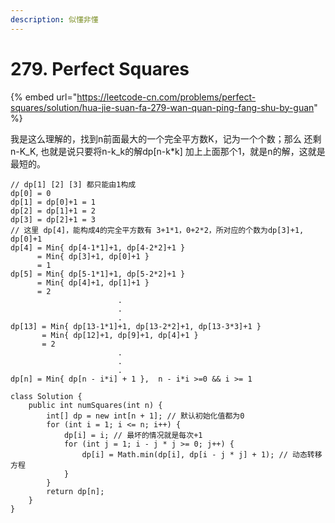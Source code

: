 ```yaml
---
description: 似懂非懂
---
```


# 279. Perfect Squares

{% embed url="https://leetcode-cn.com/problems/perfect-squares/solution/hua-jie-suan-fa-279-wan-quan-ping-fang-shu-by-guan" %}

我是这么理解的，找到n前面最大的一个完全平方数K，记为一个个数；那么 还剩n-K_K, 也就是说只要将n-k_k的解dp\[n-k\*k] 加上上面那个1，就是n的解，这就是最短的。

```
// dp[1] [2] [3] 都只能由1构成 
dp[0] = 0 
dp[1] = dp[0]+1 = 1
dp[2] = dp[1]+1 = 2
dp[3] = dp[2]+1 = 3
// 这里 dp[4]，能构成4的完全平方数有 3+1*1，0+2*2，所对应的个数为dp[3]+1, dp[0]+1
dp[4] = Min{ dp[4-1*1]+1, dp[4-2*2]+1 } 
      = Min{ dp[3]+1, dp[0]+1 } 
      = 1				
dp[5] = Min{ dp[5-1*1]+1, dp[5-2*2]+1 } 
      = Min{ dp[4]+1, dp[1]+1 } 
      = 2
						.
						.
						.
dp[13] = Min{ dp[13-1*1]+1, dp[13-2*2]+1, dp[13-3*3]+1 } 
       = Min{ dp[12]+1, dp[9]+1, dp[4]+1 } 
       = 2
						.
						.
						.
dp[n] = Min{ dp[n - i*i] + 1 },  n - i*i >=0 && i >= 1
```

```
class Solution {
    public int numSquares(int n) {
        int[] dp = new int[n + 1]; // 默认初始化值都为0
        for (int i = 1; i <= n; i++) {
            dp[i] = i; // 最坏的情况就是每次+1
            for (int j = 1; i - j * j >= 0; j++) { 
                dp[i] = Math.min(dp[i], dp[i - j * j] + 1); // 动态转移方程
            }
        }
        return dp[n];
    }
}
```
